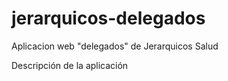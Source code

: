 # jerarquicos-delegados
Aplicacion web "delegados" de Jerarquicos Salud

Descripción de la aplicación
